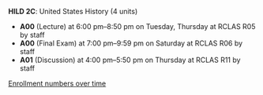**HILD 2C**: United States History (4 units)

- **A00** (Lecture) at 6:00 pm–8:50 pm on Tuesday, Thursday at RCLAS R05 by staff
- **A00** (Final Exam) at 7:00 pm–9:59 pm on Saturday at RCLAS R06 by staff
- **A01** (Discussion) at 4:00 pm–5:50 pm on Thursday at RCLAS R11 by staff

[Enrollment numbers over time](./HILD2C.tsv)
